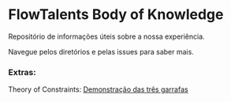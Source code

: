 # FlowTalents Body of Knowledge
Repositório de informações úteis sobre a nossa experiência. 

Navegue pelos diretórios e pelas issues para saber mais.

### Extras:

Theory of Constraints: [Demonstração das três garrafas](https://www.youtube.com/watch?v=-Bcs_iktJXU)

